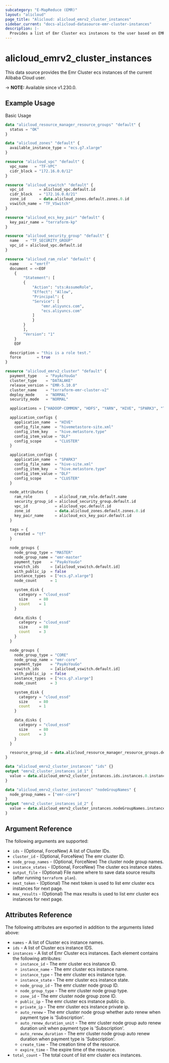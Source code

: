 ```yaml
---
subcategory: "E-MapReduce (EMR)"
layout: "alicloud"
page_title: "Alicloud: alicloud_emrv2_cluster_instances"
sidebar_current: "docs-alicloud-datasource-emr-cluster-instances"
description: |-
  Provides a list of Emr Cluster ecs instances to the user based on EMR's new version OpenAPI.
---
```


# alicloud_emrv2_cluster_instances

This data source provides the Emr Cluster ecs instances of the current Alibaba Cloud user.

-> **NOTE:** Available since v1.230.0.

## Example Usage

Basic Usage

```terraform
data "alicloud_resource_manager_resource_groups" "default" {
  status = "OK"
}

data "alicloud_zones" "default" {
  available_instance_type = "ecs.g7.xlarge"
}

resource "alicloud_vpc" "default" {
  vpc_name   = "TF-VPC"
  cidr_block = "172.16.0.0/12"
}

resource "alicloud_vswitch" "default" {
  vpc_id       = alicloud_vpc.default.id
  cidr_block   = "172.16.0.0/21"
  zone_id      = data.alicloud_zones.default.zones.0.id
  vswitch_name = "TF_VSwitch"
}

resource "alicloud_ecs_key_pair" "default" {
  key_pair_name = "terraform-kp"
}

resource "alicloud_security_group" "default" {
  name   = "TF_SECURITY_GROUP"
  vpc_id = alicloud_vpc.default.id
}

resource "alicloud_ram_role" "default" {
  name     = "emrtf"
  document = <<EOF
    {
        "Statement": [
        {
            "Action": "sts:AssumeRole",
            "Effect": "Allow",
            "Principal": {
            "Service": [
                "emr.aliyuncs.com",
                "ecs.aliyuncs.com"
            ]
            }
        }
        ],
        "Version": "1"
    }
    EOF

  description = "this is a role test."
  force       = true
}

resource "alicloud_emrv2_cluster" "default" {
  payment_type    = "PayAsYouGo"
  cluster_type    = "DATALAKE"
  release_version = "EMR-5.10.0"
  cluster_name    = "terraform-emr-cluster-v2"
  deploy_mode     = "NORMAL"
  security_mode   = "NORMAL"

  applications = ["HADOOP-COMMON", "HDFS", "YARN", "HIVE", "SPARK3", "TEZ"]

  application_configs {
    application_name  = "HIVE"
    config_file_name  = "hivemetastore-site.xml"
    config_item_key   = "hive.metastore.type"
    config_item_value = "DLF"
    config_scope      = "CLUSTER"
  }

  application_configs {
    application_name  = "SPARK3"
    config_file_name  = "hive-site.xml"
    config_item_key   = "hive.metastore.type"
    config_item_value = "DLF"
    config_scope      = "CLUSTER"
  }

  node_attributes {
    ram_role          = alicloud_ram_role.default.name
    security_group_id = alicloud_security_group.default.id
    vpc_id            = alicloud_vpc.default.id
    zone_id           = data.alicloud_zones.default.zones.0.id
    key_pair_name     = alicloud_ecs_key_pair.default.id
  }

  tags = {
    created = "tf"
  }

  node_groups {
    node_group_type = "MASTER"
    node_group_name = "emr-master"
    payment_type    = "PayAsYouGo"
    vswitch_ids     = [alicloud_vswitch.default.id]
    with_public_ip  = false
    instance_types  = ["ecs.g7.xlarge"]
    node_count      = 1

    system_disk {
      category = "cloud_essd"
      size     = 80
      count    = 1
    }

    data_disks {
      category = "cloud_essd"
      size     = 80
      count    = 3
    }
  }

  node_groups {
    node_group_type = "CORE"
    node_group_name = "emr-core"
    payment_type    = "PayAsYouGo"
    vswitch_ids     = [alicloud_vswitch.default.id]
    with_public_ip  = false
    instance_types  = ["ecs.g7.xlarge"]
    node_count      = 3

    system_disk {
      category = "cloud_essd"
      size     = 80
      count    = 1
    }

    data_disks {
      category = "cloud_essd"
      size     = 80
      count    = 3
    }
  }

  resource_group_id = data.alicloud_resource_manager_resource_groups.default.ids.0
}

data "alicloud_emrv2_cluster_instances" "ids" {}
output "emrv2_cluster_instances_id_1" {
  value = data.alicloud_emrv2_cluster_instances.ids.instances.0.instance_id
}

data "alicloud_emrv2_cluster_instances" "nodeGroupNames" {
  node_group_names = ["emr-core"]
}
output "emrv2_cluster_instances_id_2" {
  value = data.alicloud_emrv2_cluster_instances.nodeGroupNames.instances.0.instance_id
}

```

## Argument Reference

The following arguments are supported:

* `ids` - (Optional, ForceNew)  A list of Cluster IDs.
* `cluster_id` - (Optional, ForceNew) The emr cluster ID.
* `node_group_names` - (Optional, ForceNew) The cluster node group names.
* `instance_states` - (Optional, ForceNew) The cluster ecs instance states.
* `output_file` - (Optional) File name where to save data source results (after running `terraform plan`).
* `next_token` - (Optional) The next token is used to list emr cluster ecs instances for next page.
* `max_results` - (Optional) The max results is used to list emr cluster ecs instances for next page.

## Attributes Reference

The following attributes are exported in addition to the arguments listed above:

* `names` - A list of Cluster ecs instance names.
* `ids` - A list of Cluster ecs instance IDS.
* `instances` - A list of Emr Cluster ecs instances. Each element contains the following attributes:
	* `instance_id` - The emr cluster ecs instance ID.
	* `instance_name` - The emr cluster ecs instance name.
	* `instance_type` - The emr cluster ecs instance type.
	* `instance_state` - The emr cluster ecs instance state.
	* `node_group_id` - The emr cluster node group ID.
	* `node_group_type` - The emr cluster node group type.
	* `zone_id` - The emr cluster node group zone ID.
	* `public_ip` - The emr cluster ecs instance public ip.
	* `private_ip` - The emr cluster ecs instance private ip.
	* `auto_renew` - The emr cluster node group whether auto renew when payment type is 'Subscription'.
	* `auto_renew_duration_unit` - The emr cluster node group auto renew duration unit when payment type is 'Subscription'.
	* `auto_renew_duration` - The emr cluster node group auto renew duration when payment type is 'Subscription'.
	* `create_time` - The creation time of the resource.
	* `expire_time` - The expire time of the resource.
* `total_count` - The total count of list emr cluster ecs instances.